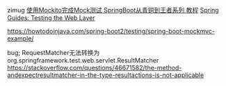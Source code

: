 
zimug
[使用Mockito完成Mock测试 SpringBoot从青铜到王者系列 教程](https://youtu.be/ocDbVNYLp8c)
[Spring Guides: Testing the Web Layer](https://spring.io/guides/gs/testing-web/)

https://howtodoinjava.com/spring-boot2/testing/spring-boot-mockmvc-example/


bug;
RequestMatcher无法转换为org.springframework.test.web.servlet.ResultMatcher
https://stackoverflow.com/questions/46671582/the-method-andexpectresultmatcher-in-the-type-resultactions-is-not-applicable